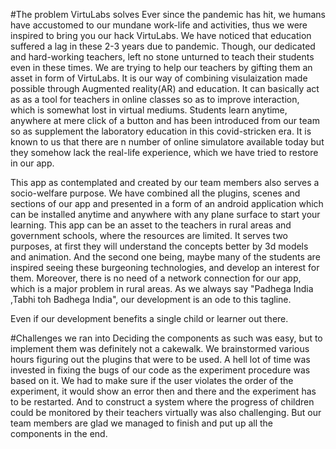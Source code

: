 #The problem VirtuLabs solves
Ever since the pandemic has hit, we humans have accustomed to our mundane work-life and activities, thus we were inspired to bring you our hack VirtuLabs. We have noticed that education suffered a lag in these 2-3 years due to pandemic. Though, our dedicated and hard-working teachers, left no stone unturned to teach their students even in these times. We are trying to help our teachers by gifting them an asset in form of VirtuLabs. It is our way of combining visulaization made possible through Augmented reality(AR) and education. It can basically act as as a tool for teachers in online classes so as to improve interaction, which is somewhat lost in virtual mediums. Students learn anytime, anywhere at mere click of a button and has been introduced from our team so as supplement the laboratory education in this covid-stricken era. It is known to us that there are n number of online simulatore available today but they somehow lack the real-life experience, which we have tried to restore in our app.

This app as contemplated and created by our team members also serves a socio-welfare purpose. We have combined all the plugins, scenes and sections of our app and presented in a form of an android application which can be installed anytime and anywhere with any plane surface to start your learning. This app can be an asset to the teachers in rural areas and government schools, where the resources are limited. It serves two purposes, at first they will understand the concepts better by 3d models and animation. And the second one being, maybe many of the students are inspired seeing these burgeoning technologies, and develop an interest for them. Moreover, there is no need of a network connection for our app, which is a major problem in rural areas. As we always say "Padhega India ,Tabhi toh Badhega India", our development is an ode to this tagline.

Even if our development benefits a single child or learner out there.

#Challenges we ran into
Deciding the components as such was easy, but to implement them was definitely not a cakewalk. We brainstormed various hours figuring out the plugins that were to be used. A hell lot of time was invested in fixing the bugs of our code as the experiment procedure was based on it. We had to make sure if the user violates the order of the experiment, it would
show an error then and there and the experiment has to be restarted. And to construct a system where the progress of children could be monitored by their teachers virtually was also challenging. But our team members are glad we managed to finish and put up all the components in the end.